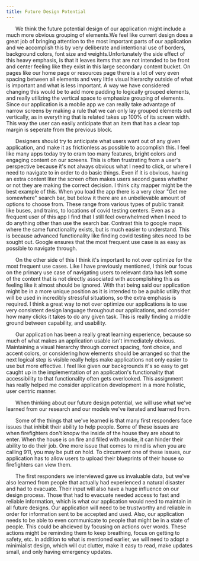 ```yaml
---
title: Future Design Potential
---
```

<div>
    <p style="text-indent: 25px;">
    We think the future potential design of our application might include a much more obvious grouping of elements.We feel like current design does a great job of bringing attention to the most important parts of our application and we accomplish this by very deliberate and intentional use of borders, background colors, font size and weights.Unfortunately the side effect of this heavy emphasis, is that it leaves items that are not intended to be front and center feeling like they exist in this large secondary content bucket. On pages like our home page or resources page there is a lot of very even spacing between all elements and very little visual hierarchy outside of what is important and what is less important. A way we have considered  changing this would be to add more padding to logically grouped elements, and really utilizing the vertical space to emphasize grouping of elements. Since our application is a mobile app we can really take advantage of narrow screens by making a rule that we can only lay grouped elements out vertically, as in everything that is related takes up 100% of its screen width. This way the user can easily anticipate that an item that has a clear top margin is seperate from the previous block.
    </p>
    <p style="text-indent: 25px;">
	Designers should try to anticipate what users want out of any given application, and make it as frictionless as possible to accomplish this. I feel like many apps today try to cram too many features, bright colors and engaging content on our screens. This is often frustrating from a user's perspective because it's not always obvious what I need to click, or where I need to navigate to in order to do basic things. Even if it is obvious, having an extra content liter the screen often makes users second guess whether or not they are making the correct decision. I think city mapper might be the best example of this. When you load the app there is a very clear "Get me somewhere" search bar, but below it there are an unbelievable amount of options to choose from. These range from various types of public transit like buses, and trains, to locations of covid testing centers. Even as a frequent user of this app I find that I still feel overwhelmed when I need to do anything other than use the search bar. Contrast this to google maps where the same functionality exists, but is much easier to understand. This is because advanced functionality like finding covid testing sites need to be sought out. Google ensures that the most frequent use case is as easy as possible to navigate through.
    </p>
    <p style="text-indent: 25px;">
	On the other side of this I think it's important to not over optimize for the most frequent use cases. Like I have previously mentioned, I think our focus on the primary use case of navigating users to relevant data has left some of the content that is not directly associated with accomplishing this as feeling like it almost should be ignored. With that being said our application might be in a more unique position as it is intended to be a public utility that will be used in incredibly stressful situations, so the extra emphasis is required. I think a great way to not over optimize our applications is to use very consistent design language throughout our applications, and consider how many clicks it takes to do any given task. This is really finding a middle ground between capability, and usability.
    </p>
    <p style="text-indent: 25px;">
	Our application has been a really great learning experience, because so much of what makes an application usable isn't immediately obvious. Maintaining a visual hierarchy through correct spacing, font choice, and accent colors, or considering how elements should be arranged so that the next logical step is visible really helps make applications not only easier to use but more effective. I feel like given our backgrounds it's so easy to get caught up in the implementation of an application's functionality that accessibility to that functionality often gets overlooked. This  assignment has really helped me consider application development in a more holistic, user centric manner.
    </p>

<div>
<p style="text-indent: 25px;">
When thinking about our future design potential, we will use what we've learned from our research and our models we've iterated and learned from.
</p>

<p style="text-indent: 25px;">
Some of the things that we've learned is that many first responders face issues that inhibit their ability to help people. Some of these issues are when firefighters don't knopw the inside of the house they are about to enter. When the house is on fire and filled with smoke, it can hinder their ability to do their job. One more issue that comes to mind is when you are calling 911, you may be putt on hold. To circumvent one of these issues, our application has to allow users to upload their blueprints of their house so firefighters can view them.
</p>

<p style="text-indent: 25px;">
The first responders we interviewed gave us invaluable data, but we've also learned from people that actually had experienced a natural disaster and had to evacuate. Their input will also have a huge influence on our design process. Those that had to evacuate needed access to fast and reliable information, which is what our application would need to maintain in all future designs. Our application will need to be trustworthy and reliable in order for information sent to be accepted and used. Also, our application needs to be able to even communicate to people that might be in a state of people. This could be ahcieved by focusing on actions over words. These actions might be reminding them to keep breathing, focus on getting to safety, etc. In addition to what is mentioned earlier, we will need to adopt a minimialist design, which will cut clutter, make it easy to read, make updates small, and only having emergency updates.
</p>

</div>